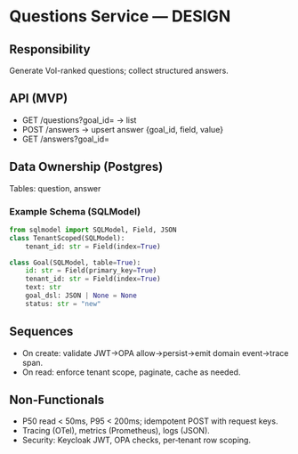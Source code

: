 # Questions Service — DESIGN

## Responsibility
Generate VoI-ranked questions; collect structured answers.

## API (MVP)
- GET /questions?goal_id= -> list
- POST /answers -> upsert answer {goal_id, field, value}
- GET /answers?goal_id=

## Data Ownership (Postgres)
Tables: question, answer

### Example Schema (SQLModel)
```python
from sqlmodel import SQLModel, Field, JSON
class TenantScoped(SQLModel):
    tenant_id: str = Field(index=True)

class Goal(SQLModel, table=True):
    id: str = Field(primary_key=True)
    tenant_id: str = Field(index=True)
    text: str
    goal_dsl: JSON | None = None
    status: str = "new"
```
## Sequences
- On create: validate JWT→OPA allow→persist→emit domain event→trace span.
- On read: enforce tenant scope, paginate, cache as needed.

## Non‑Functionals
- P50 read < 50ms, P95 < 200ms; idempotent POST with request keys.
- Tracing (OTel), metrics (Prometheus), logs (JSON).
- Security: Keycloak JWT, OPA checks, per‑tenant row scoping.
